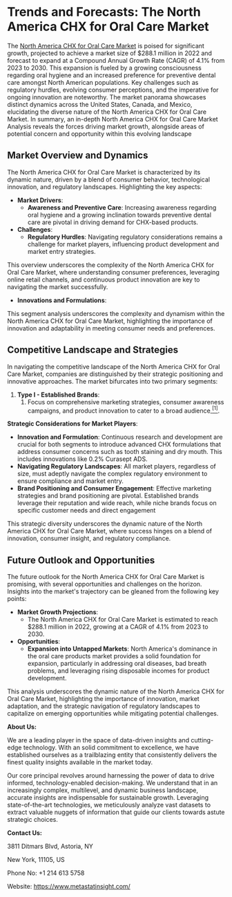 ﻿# <a name="_l2dmvrq9fgeq"></a>**Trends and Forecasts: The North America CHX for Oral Care Market**
The [North America CHX for Oral Care Market](https://www.metastatinsight.com/report/north-america-chx-for-oral-care-market/2559) is poised for significant growth, projected to achieve a market size of $288.1 million in 2022 and forecast to expand at a Compound Annual Growth Rate (CAGR) of 4.1% from 2023 to 2030. This expansion is fueled by a growing consciousness regarding oral hygiene and an increased preference for preventive dental care amongst North American populations. Key challenges such as regulatory hurdles, evolving consumer perceptions, and the imperative for ongoing innovation are noteworthy. The market panorama showcases distinct dynamics across the United States, Canada, and Mexico, elucidating the diverse nature of the North America CHX for Oral Care Market. In summary, an in-depth North America CHX for Oral Care Market Analysis reveals the forces driving market growth, alongside areas of potential concern and opportunity within this evolving landscape
## <a name="_dqgl5qgh1jxx"></a>**Market Overview and Dynamics**
The North America CHX for Oral Care Market is characterized by its dynamic nature, driven by a blend of consumer behavior, technological innovation, and regulatory landscapes. Highlighting the key aspects:

- **Market Drivers**:
  - **Awareness and Preventive Care**: Increasing awareness regarding oral hygiene and a growing inclination towards preventive dental care are pivotal in driving demand for CHX-based products.
- **Challenges**:
  - **Regulatory Hurdles**: Navigating regulatory considerations remains a challenge for market players, influencing product development and market entry strategies.

This overview underscores the complexity of the North America CHX for Oral Care Market, where understanding consumer preferences, leveraging online retail channels, and continuous product innovation are key to navigating the market successfully.

- **Innovations and Formulations**:

This segment analysis underscores the complexity and dynamism within the North America CHX for Oral Care Market, highlighting the importance of innovation and adaptability in meeting consumer needs and preferences.
## <a name="_o8oq6r3d7os"></a>**Competitive Landscape and Strategies**
In navigating the competitive landscape of the North America CHX for Oral Care Market, companies are distinguished by their strategic positioning and innovative approaches. The market bifurcates into two primary segments:

1. **Type I - Established Brands**:
   1. Focus on comprehensive marketing strategies, consumer awareness campaigns, and product innovation to cater to a broad audience[ ](https://www.metastatinsight.com/press-details/north-america-chx-for-oral-care-market)[<sup>\[1\]</sup>](https://www.metastatinsight.com/press-details/north-america-chx-for-oral-care-market).

**Strategic Considerations for Market Players**:

- **Innovation and Formulation**: Continuous research and development are crucial for both segments to introduce advanced CHX formulations that address consumer concerns such as tooth staining and dry mouth. This includes innovations like 0.2% Curasept ADS.
- **Navigating Regulatory Landscapes**: All market players, regardless of size, must adeptly navigate the complex regulatory environment to ensure compliance and market entry.
- **Brand Positioning and Consumer Engagement**: Effective marketing strategies and brand positioning are pivotal. Established brands leverage their reputation and wide reach, while niche brands focus on specific customer needs and direct engagement

This strategic diversity underscores the dynamic nature of the North America CHX for Oral Care Market, where success hinges on a blend of innovation, consumer insight, and regulatory compliance.
## <a name="_xp8qity579dp"></a>**Future Outlook and Opportunities**
The future outlook for the North America CHX for Oral Care Market is promising, with several opportunities and challenges on the horizon. Insights into the market's trajectory can be gleaned from the following key points:

- **Market Growth Projections**:
  - The North America CHX for Oral Care Market is estimated to reach $288.1 million in 2022, growing at a CAGR of 4.1% from 2023 to 2030.
- **Opportunities**:
  - **Expansion into Untapped Markets**: North America's dominance in the oral care products market provides a solid foundation for expansion, particularly in addressing oral diseases, bad breath problems, and leveraging rising disposable incomes for product development.

This analysis underscores the dynamic nature of the North America CHX for Oral Care Market, highlighting the importance of innovation, market adaptation, and the strategic navigation of regulatory landscapes to capitalize on emerging opportunities while mitigating potential challenges.

**About Us:**

We are a leading player in the space of data-driven insights and cutting-edge technology. With an solid commitment to excellence, we have established ourselves as a trailblazing entity that consistently delivers the finest quality insights available in the market today.

Our core principal revolves around harnessing the power of data to drive informed, technology-enabled decision-making. We understand that in an increasingly complex, multilevel, and dynamic business landscape, accurate insights are indispensable for sustainable growth. Leveraging state-of-the-art technologies, we meticulously analyze vast datasets to extract valuable nuggets of information that guide our clients towards astute strategic choices.

**Contact Us:**

3811 Ditmars Blvd, Astoria, NY

New York, 11105, US

Phone No: +1 214 613 5758

Website: <https://www.metastatinsight.com/>

